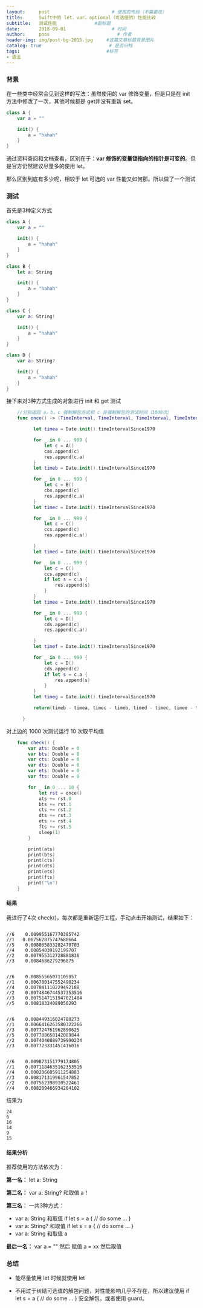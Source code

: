 ```yaml
---
layout:     post                       # 使用的布局（不需要改）
title:      Swift中的 let，var，optional（可选值的）性能比较                 # 标题
subtitle:   测试性能              #副标题
date:       2018-09-01                 # 时间
author:     poos                         # 作者
header-img: img/post-bg-2015.jpg     #这篇文章标题背景图片
catalog: true                         # 是否归档
tags:                                #标签
- 语法
---
```



### 背景

在一些类中经常会见到这样的写法：虽然使用的 var 修饰变量，但是只是在 init 方法中修改了一次，其他时候都是 get并没有重新 set。

```swift
class A {
    var a = ""

    init() {
        a = "hahah"
    }
}
```

通过资料查阅和文档查看，区别在于：**var 修饰的变量锁指向的指针是可变的**。但是官方仍然建议尽量多的使用 let。

那么区别到底有多少呢，相较于 let 可选的 var 性能又如何那。所以做了一个测试

### 测试

首先是3种定义方式

```swift
class A {
    var a = ""

    init() {
        a = "hahah"
    }
}

class B {
    let a: String

    init() {
        a = "hahah"
    }
}

class C {
    var a: String!

    init() {
        a = "hahah"
    }
}

class D {
    var a: String?

    init() {
        a = "hahah"
    }
}

```

接下来对3种方式生成的对象进行 init 和 get 测试

```swift
    //分别返回 a，b，c 强制解包方式和 c 非强制解包的测试时间（1000次）
    func once() -> (TimeInterval, TimeInterval, TimeInterval, TimeInterval, TimeInterval, TimeInterval) {

          let timea = Date.init().timeIntervalSince1970

          for _ in 0 ... 999 {
              let c = A()
              cas.append(c)
              res.append(c.a)
          }
          let timeb = Date.init().timeIntervalSince1970

          for _ in 0 ... 999 {
              let c = B()
              cbs.append(c)
              res.append(c.a)
          }
          let timec = Date.init().timeIntervalSince1970

          for _ in 0 ... 999 {
              let c = C()
              ccs.append(c)
              res.append(c.a!)

          }
          let timed = Date.init().timeIntervalSince1970

          for _ in 0 ... 999 {
              let c = C()
              ccs.append(c)
              if let s = c.a {
                  res.append(s)
              }
          }
          let timee = Date.init().timeIntervalSince1970

          for _ in 0 ... 999 {
              let c = D()
              cds.append(c)
              res.append(c.a!)

          }
          let timef = Date.init().timeIntervalSince1970

          for _ in 0 ... 999 {
              let c = D()
              cds.append(c)
              if let s = c.a {
                  res.append(s)
              }
          }
          let timeg = Date.init().timeIntervalSince1970

          return(timeb - timea, timec - timeb, timed - timec, timee - timed, timef - timee, timeg - timef)

      }
```

对上边的 1000 次测试运行 10 次取平均值

```swift
    func check() {
        var ats: Double = 0
        var bts: Double = 0
        var cts: Double = 0
        var dts: Double = 0
        var ets: Double = 0
        var fts: Double = 0

        for _ in 0 ... 10 {
            let rst = once()
            ats += rst.0
            bts += rst.1
            cts += rst.2
            dts += rst.3
            ets += rst.4
            fts += rst.5
            sleep(1)
        }

        print(ats)
        print(bts)
        print(cts)
        print(dts)
        print(ets)
        print(fts)
        print("\n")
    }
```

#### 结果

我进行了4次 check()，每次都是重新运行工程，手动点击开始测试，结果如下：

```

//6    0.009955167770385742
//1   0.007562875747680664
//5    0.008865833282470703
//4    0.00854039192199707
//2    0.007955312728881836
//3    0.0084686279296875


//6    0.00855565071105957
//1    0.006780147552490234
//4    0.007841110229492188
//2    0.0074846744537353516
//3    0.0075147151947021484
//5    0.00818324089050293


//6    0.008449316024780273
//1    0.0066416263580322266
//3    0.007724761962890625
//5    0.007788658142089844
//2    0.0074040889739990234
//3    0.007723331451416016


//6    0.009873151779174805
//1    0.0071184635162353516
//4    0.008206605911254883
//3    0.008171319961547852
//2    0.007562398910522461
//4    0.008209466934204102

```

结果为

```
24
6
16
14
9
15
```

#### 结果分析

推荐使用的方法依次为：

**第一名：** let a: String

**第二名：** var a: String? 和取值 a！

**第三名：** 一共3种方式：

- var a: String 和取值  if let s = a { // do some ... }
- var a: String? 和取值  if let s = a { // do some ... }
- var a: String 和取值  a

**最后一名：** var a = "" 然后 赋值 a = xx 然后取值

### 总结

- 能尽量使用 let 时候就使用 let

- 不用过于纠结可选值的解包问题，对性能影响几乎不存在，所以建议使用 if let s = a { // do some ... } 安全解包，或者使用 guard。
